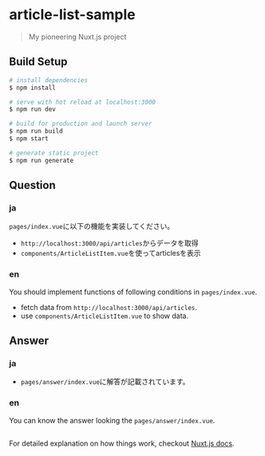 # article-list-sample

> My pioneering Nuxt.js project

## Build Setup

``` bash
# install dependencies
$ npm install

# serve with hot reload at localhost:3000
$ npm run dev

# build for production and launch server
$ npm run build
$ npm start

# generate static project
$ npm run generate
```


## Question
### ja
`pages/index.vue`に以下の機能を実装してください。
- `http://localhost:3000/api/articles`からデータを取得
- `components/ArticleListItem.vue`を使ってarticlesを表示

### en
You should implement functions of following conditions in `pages/index.vue`.
- fetch data from `http://localhost:3000/api/articles`.
- use `components/ArticleListItem.vue` to show data.

## Answer
### ja
- `pages/answer/index.vue`に解答が記載されています。

### en
You can know the answer looking the `pages/answer/index.vue`.

## 
For detailed explanation on how things work, checkout [Nuxt.js docs](https://nuxtjs.org).
